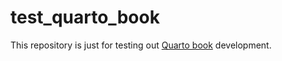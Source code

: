 # test_quarto_book
This repository is just for testing out [Quarto book](https://quarto.org/docs/books/) development.

